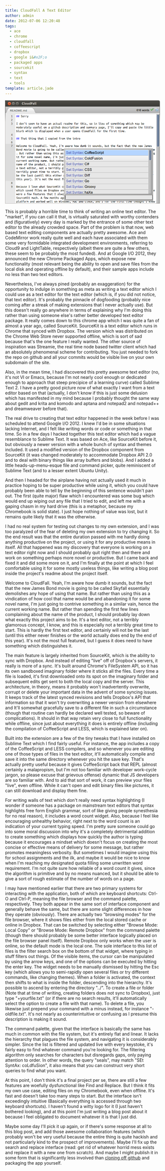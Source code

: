 ```yaml
---
title: CloudFall A Text Editor
author: admin
date: 2012-07-06 12:20:48
tags: 
  - ace
  - chrome
  - cloudfall
  - coffeescript
  - dropbox
  - google i&#x2F;o
  - packaged apps
  - sourcekit
  - syntax
  - text
  - tools
template: article.jade
---
```


[![](Screenshot-from-2012-07-06-090534.png "Screenshot from 2012-07-06 09:05:34")](https://github.com/antimatter15/cloudfall)

This is probably a horrible time to think of writing an online text editor. The "market", if you can call it that, is virtually saturated with worthy contenders and (figuratively) every day is marked by the entrance of some other text editor to the already crowded space. Part of the problem is that now, web based text editing components are actually pretty awesome. Ace and CodeMirror work really quite well and each have associated with them some very formidable integrated development environments, referring to Cloud9 and LightTable, respectively (albeit there are quite a few others, these seem to be probably the most funded). And at Google I/O 2012, they announced the new Chrome Packaged Apps, which expose new functionality (most relevant being the ability to open and save files from the local disk and operating offline by default), and their sample apps include no less than two text editors.

Nevertheless, I've always pined (probably an exaggeration) for the opportunity to indulge in something as meta as writing a text editor which I could use as a text editor for the text editor (which is, if you did not notice, that text editor). It's probably the pinnacle of dogfooding (probably nice coming after a streak of making extensions that I never actually use). But this doesn't really go anywhere in terms of explaining why I'm doing this rather than using someone else's rather better developed text editor package. It really comes down to this chrome app which I was quite a fan of almost a year ago, called SourceKit. SourceKit is a text editor which runs in Chrome that synced with Dropbox. The version which was distributed on the Chrome Web Store never supported offline, which is sort of sad because that's the one feature I really wanted. The other source of inspiration was Streamie, the real time node based twitter client which had an absolutely phenomenal scheme for contributing. You just needed to fork the repo on github and all your commits would be visible live on your own subdomain of the site.

Also, in the mean time, I had discovered this pretty awesome text editor (no, it's not VI or Emacs, because I'm not nearly cool enough or dedicated enough to approach that steep precipice of a learning curve) called Sublime Text 2\. I have a pretty good picture now of what exactly I want from a text editor based on that (actually, I don't know if this is just some delusion which has manifested in my mind because I probably thought the same way about gedit and krita and komodo and aptana and notepad2 and notepad++ and dreamweaver before that).

The real drive to creating that text editor happened in the week before I was scheduled to attend Google I/O 2012\. I knew I'd be in some situations lacking Internet, and I felt like writing words or code or something in that time. So in a few days I hacked together this text editor which had a vague resemblance to Sublime Text. It was based on Ace, like SourceKit before it, but obviously a newer version with a whole bunch of syntax and themes included. It used a modified version of the Dropbox component from SourceKit (it was changed moderately to accommodate Dropbox API 2.0 and to deal with binary things like array buffers and blobs). And I added a little heads-up-menu-esque file and command picker, quite reminiscent of Sublime Text (and to a lesser extent Ubuntu Unity).

And then I headed for the airplane having not actually used it much in practice hoping to be super productive while using it, which you could have probably been able to tell by the beginning of this sentence wouldn't pan out. The first (quite major) flaw which I encountered was some bug which would end up wiping out any file that I tried to edit, and left me with a gaping chasm in my hard drive (this is a metaphor, because my Chromebook is solid state). I just hope nothing of value was lost, but it remains quite likely that it was the otherwise.

I had no real system for testing out changes to my own extension, and I was too paralyzed of the fear of deleting my own extension to try changing it. So the end result was that the entire duration passed with me hardly doing anything productive on the project, or using it for any productive means in itself. All that happened was my discovery that everyone is working on a text editor right now and I should probably quit right then and there and work on something perhaps more novel or productive. But I came back and fixed it and did some more on it, and I'm finally at the point at which I feel comfortable using it for some mostly useless things, like writing a blog post inside the project's readme about the project itself.

Welcome to CloudFall. Yeah, I'm aware how dumb it sounds, but the fact that the new James Bond movie is going to be called Skyfall essentially demolishes any hope of using that name. But rather than using this as a vindication of how cool that name would be and abandoning it for some novel name, I'm just going to contrive something in a similar vain, hence the current working name. But rather than spending the first few lines complaining about the name of the product, I should probably lay down what exactly this project aims to be. It's a text editor, not a terribly glamorous concept, I know, and this is especially not a terribly great time to start. This is hardly the first text editor, and certainly will not be the last (until this either never finishes or the world actually does end by the end of this year). It's not the most full featured, but I guess it does need to have something which distinguishes it.

The main feature is largely inherited from SourceKit, which is the ability to sync with Dropbox. And instead of editing "live" off of Dropbox's servers, it really is more of a sync. It's built around Chrome's FileSystem API, so it has its own sandboxed imaginary folder where it sticks all the files. Every time a file is loaded, it's first downloaded onto its spot on the imaginary folder and subsequent edits get sent to both the local copy and the server. This architecture, in theory, means it probably won't inadvertently overwrite, corrupt or delete your important data in the advent of some syncing issues. It keeps track of the latest synced revisions and tells Dropbox's API that information so that it won't try overwriting a newer version from elsewhere and It'll somewhat gracefully save to a different file in such a circumstance (though that routine can hardly be declared well tested, so beware of complications). It should in that way retain very close to full functionality while offline, since just about everything it does is entirely offline (including the compilation of CoffeeScript and LESS, which is explained later on).

Built into the extension are a few of the tiny tweaks that I have installed on Sublime Text which I find fairly useful. For instance, the app includes a copy of the CoffeeScript and LESS compilers, and so whenever you are editing one of those types of files in the text editor, it'll automatically compile and save it into the same directory whenever you hit the save key. That's actually pretty useful because it gives CoffeeScript back that REPL (almost certainly a malapropism, but I'm not too familiar with developer work-cycle jargon, so please excuse that grievous offense) dynamic that JS developers are so familiar with. And to aid that sort of work, it can preview your files "live", even offline. While it can't open and edit binary files like pictures, it can still download and display them fine.

For writing walls of text which don't really need syntax highlighting (I wonder if someone has a package on mainstream text editors that syntax highlights free form English grammar, sort of like giving people synesthesia for no real reason), it includes a word count widget. Also, because I feel like encouraging unhealthy behavior, right next to the word count is an indication of your current typing speed. I'm pretty sure someone could go into some moral discussion into why it's a completely detrimental addition to create something which displays how quickly the author is typing because it encourages a mindset which doesn't focus on creating the most concise or effective means of delivery for some message, but rather promotes meaningless verbosity. But sometimes I would imagine using this for school assignments and the ilk, and maybe it would be nice to know when I'm reaching my designated quota filling some unwritten word requirement. I'm not quite sure how reliable of a word count it gives, since the algorithm is primitive and by no means nuanced, but it should be able to give a sort of rough estimate of the number of words on a page.

I may have mentioned earlier that there are two primary systems for interacting with the application, both of which are keyboard shortcuts: Ctrl-O and Ctrl-P, meaning the file browser and the command palette, respectively. They both appear in the same sort of interface component and generally behave the same, but there are some slight differences in how they operate (obviously). There are actually two "browsing modes" for the file browser, where it shows files either from the local stored cache or online in Dropbox. That can be switched by selecting either "Browse Mode: Local Copy" or "Browse Mode: Remote Dropbox" from the command palette (though there should probably be some better interface logically placed on the file browser panel itself). Remote Dropbox only works when the user is online, so the default mode is the local one. The sole interface to this list of files is the filter search box on the bottom of that widget, where typing in stuff filters out things. Of the visible items, the cursor can be manipulated by using the arrow keys, and one of the options can be executed by hitting the enter key. The widget needs to be manually dismissed by hitting the Esc key (which allows you to semi-rapidly open several files or try different commands, like changing themes). When a folder is activated, the context then shifts to what is inside the folder, descending into the hierarchy. It's possible to ascend by entering the directory "../". To create a file or folder (Note that at time of writing, creating folders does not sync to Dropbox), just type "+yourfile.txt" (or if there are no search results, it'll automatically select the option to create a file with that name). To delete a file, you likewise just prepend your command with a minus instead, for instance "-oldfile.txt". It's not nearly as counterintuitive or confusing as I presume this description is making it sound.

The command palette, given that the interface is basically the same has much in common with the file system, but it's entirely flat and linear. It lacks the hierarchy that plagues the file system, and navigating it is considerably simpler. Since the list is filtered and updated live with every keystoke, it's fairly easy to find whatever command you're looking for. The filtering algorithm only searches for characters but disregards gaps, only paying attention to order. In other words, the query "seals", may match "SEt SyntAx: coLdfuSion", it also means that you can construct very short queries to find what you want.

At this point, I don't think it's a final project per se, there are still a few features are woefully dysfunctional like Find and Replace. But I think it fits my own use case, editing files on my Chromebook, even when offline. It's fast and doesn't take too many steps to start. But the interface isn't exceedingly intuitive (Basically everything is accessed through two keyboard shortcuts). I haven't found a witty logo for it (I just haven't bothered looking), and at this point I'm just writing a blog post about it because I feel obligated to document whatever it is that I just did.

Maybe some day I'll pick it up again, or if there's some response at all to this blog post, and add those awesome collaboration features (which probably won't be very useful because the entire thing is quite hackish and not particularly kind to the prospect of improvements). Maybe I'll fix up the search and replace interface (read: get rid of whatever horrid mess exists and replace it with a new one from scratch). And maybe I might publish it in some form that is significantly less involved than [cloning off github](https://github.com/antimatter15/cloudfall) and packaging the app yourself.
